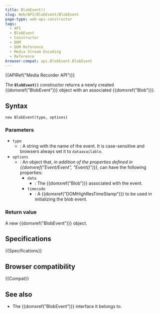 ```yaml
---
title: BlobEvent()
slug: Web/API/BlobEvent/BlobEvent
page-type: web-api-constructor
tags:
  - API
  - BlobEvent
  - Constructor
  - DOM
  - DOM Reference
  - Media Stream Encoding
  - Reference
browser-compat: api.BlobEvent.BlobEvent
---
```


{{APIRef("Media Recorder API")}}

The **`BlobEvent()`** constructor returns a newly created
{{domxref("BlobEvent")}} object with an associated {{domxref("Blob")}}.

## Syntax

```js-nolint
new BlobEvent(type, options)
```

### Parameters

- `type`
  - : A string with the name of the event.
    It is case-sensitive and browsers always set it to `dataavailable`.
- `options`
  - : An object that, _in addition of the properties defined in {{domxref("Event/Event", "Event()")}}_, can have the following properties:
    - `data`
      - : The {{domxref("Blob")}} associated with the event.
    - `timecode`
      - : A {{domxref("DOMHighResTimeStamp")}} to be used in initializing the blob event.

### Return value

A new {{domxref("BlobEvent")}} object.

## Specifications

{{Specifications}}

## Browser compatibility

{{Compat}}

## See also

- The {{domxref("BlobEvent")}} interface it belongs to.
